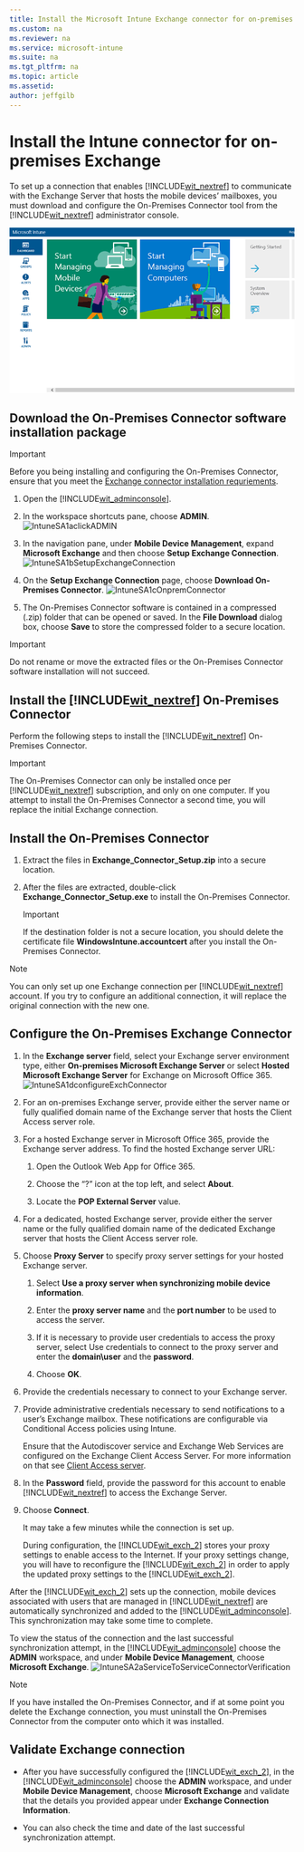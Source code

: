```yaml
---
title: Install the Microsoft Intune Exchange connector for on-premises Exchange
ms.custom: na
ms.reviewer: na
ms.service: microsoft-intune
ms.suite: na
ms.tgt_pltfrm: na
ms.topic: article
ms.assetid: 
author: jeffgilb
---
```

# Install the Intune connector for on-premises Exchange


To set up a connection that enables [!INCLUDE[wit_nextref](../includes/wit_nextref_md.md)] to communicate with the Exchange Server that hosts the mobile devices’ mailboxes, you must download and configure the On-Premises Connector tool from the [!INCLUDE[wit_nextref](../includes/wit_nextref_md.md)] administrator console.


![alt text](./media/ExchangeConnector.gif "Configure the Exchange Connector")



## Download the On-Premises Connector software installation package
> [!IMPORTANT]
> Before you being installing and configuring the On-Premises Connector, ensure that you meet the [Exchange connector installation requriements](Intune-Exchange-connector-requirements.md).

1.  Open the [!INCLUDE[wit_adminconsole](../includes/wit_adminconsole_md.md)].

2.  In the workspace shortcuts pane, choose **ADMIN**.
![IntuneSA1aclickADMIN](/media/IntuneSA1aclickADMIN.png)

3.  In the navigation pane, under **Mobile Device Management**, expand **Microsoft Exchange** and then choose **Setup Exchange Connection**.
![IntuneSA1bSetupExchangeConnection](/media/IntuneSA1bSetupExchangeConnection.png)

4.  On the **Setup Exchange Connection** page, choose **Download On-Premises Connector**.
![IntuneSA1cOnpremConnector](/media/IntuneSA1cOnpremConnector.png)

5.  The On-Premises Connector software is contained in a compressed (.zip) folder that can be opened or saved. In the **File Download** dialog box, choose **Save** to store the compressed folder to a secure location.

> [!IMPORTANT]
> Do not rename or move the extracted files or the On-Premises Connector software installation will not succeed.

## Install the [!INCLUDE[wit_nextref](../includes/wit_nextref_md.md)] On-Premises Connector
Perform the following steps to install the [!INCLUDE[wit_nextref](../includes/wit_nextref_md.md)] On-Premises Connector.

> [!IMPORTANT]
> The On-Premises Connector can only be installed once per [!INCLUDE[wit_nextref](../includes/wit_nextref_md.md)] subscription, and only on one computer. If you attempt to install the On-Premises Connector a second time, you will replace the initial Exchange connection.

## Install the On-Premises Connector

1.  Extract the files in **Exchange_Connector_Setup.zip** into a secure location.

2.  After the files are extracted, double-click **Exchange_Connector_Setup.exe** to install the On-Premises Connector.

    > [!IMPORTANT]
    > If the destination folder is not a secure location, you should delete the certificate file **WindowsIntune.accountcert** after you install the On-Premises Connector.

> [!NOTE]
> You can only set up one Exchange connection per [!INCLUDE[wit_nextref](../includes/wit_nextref_md.md)] account. If you try to configure an additional connection, it will replace the original connection with the new one.

## Configure the On-Premises Exchange Connector

1.  In the **Exchange server** field, select your Exchange server environment type, either **On-premises Microsoft Exchange Server** or select **Hosted Microsoft Exchange Server** for Exchange on Microsoft Office 365.
![IntuneSA1dconfigureExchConnector](/media/IntuneSA1dconfigureExchConnector.png)

2.  For an on-premises Exchange server, provide either the server name or fully qualified domain name of the Exchange server that hosts the Client Access server role.

3.  For a hosted Exchange server in Microsoft Office 365, provide the Exchange server address. To find the hosted Exchange server URL:

    1.  Open the Outlook Web App for Office 365.

    2.  Choose the “?” icon at the top left, and select **About**.

    3.  Locate the **POP External Server** value.

4.  For a dedicated, hosted Exchange server, provide either the server name or the fully qualified domain name of the dedicated Exchange server that hosts the Client Access server role.

5.  Choose **Proxy Server** to specify proxy server settings for your hosted Exchange server.

    1.  Select **Use a proxy server when synchronizing mobile device information**.

    2.  Enter the **proxy server name** and the **port number** to be used to access the server.

    3.  If it is necessary to provide user credentials to access the proxy server, select Use credentials to connect to the proxy server and enter the **domain\user** and the **password**.

    4.  Choose **OK**.

6.  Provide the credentials necessary to connect to your Exchange server.

7.  Provide administrative credentials necessary to send notifications to a user’s Exchange mailbox. These notifications are configurable via Conditional Access policies using Intune.

    Ensure that the Autodiscover service and Exchange Web Services are configured on the Exchange Client Access Server. For more information on that see [Client Access server](https://technet.microsoft.com/library/dd298114.aspx).

8.  In the **Password** field, provide the password for this account to enable [!INCLUDE[wit_nextref](../includes/wit_nextref_md.md)] to access the Exchange Server.

9. Choose **Connect**.

    It may take a few minutes while the connection is set up.

    During configuration, the [!INCLUDE[wit_exch_2](../includes/wit_exch_2_md.md)] stores your proxy settings to enable access to the Internet. If your proxy settings change, you will have to reconfigure the [!INCLUDE[wit_exch_2](../includes/wit_exch_2_md.md)] in order to apply the updated proxy settings to the [!INCLUDE[wit_exch_2](../includes/wit_exch_2_md.md)].

After the [!INCLUDE[wit_exch_2](../includes/wit_exch_2_md.md)] sets up the connection, mobile devices associated with users that are managed in [!INCLUDE[wit_nextref](../includes/wit_nextref_md.md)] are automatically synchronized and added to the [!INCLUDE[wit_adminconsole](../includes/wit_adminconsole_md.md)]. This synchronization may take some time to complete.

To view the status of the connection and the last successful synchronization attempt, in the [!INCLUDE[wit_adminconsole](../includes/wit_adminconsole_md.md)] choose the **ADMIN** workspace, and under **Mobile Device Management**, choose **Microsoft Exchange**.
![IntuneSA2aServiceToServiceConnectorVerification](/media/IntuneSA2aServiceToServiceConnectorVerification.PNG)

> [!NOTE]
> If you have installed the On-Premises Connector, and if at some point you delete the Exchange connection, you must uninstall the On-Premises Connector from the computer onto which it was installed.

## Validate Exchange connection

-   After you have successfully configured the [!INCLUDE[wit_exch_2](../includes/wit_exch_2_md.md)], in the [!INCLUDE[wit_adminconsole](../includes/wit_adminconsole_md.md)] choose the **ADMIN** workspace, and under **Mobile Device Management**, choose **Microsoft Exchange** and validate that the details you provided appear under **Exchange Connection Information**.

-   You can also check the time and date of the last successful synchronization attempt.